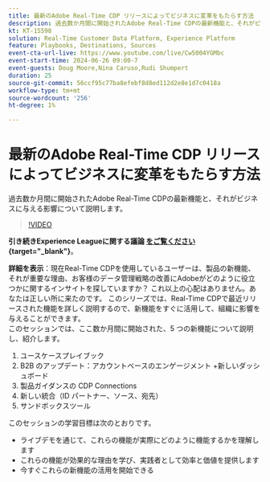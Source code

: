 ```yaml
---
title: 最新のAdobe Real-Time CDP リリースによってビジネスに変革をもたらす方法
description: 過去数か月間に開始されたAdobe Real-Time CDPの最新機能と、それがビジネスに与える影響について説明します。
kt: KT-15598
solution: Real-Time Customer Data Platform, Experience Platform
feature: Playbooks, Destinations, Sources
event-cta-url-live: https://www.youtube.com/live/Cw5004YGMbc
event-start-time: 2024-06-26 09:00-7
event-guests: Doug Moore,Nina Caruso,Rudi Shumpert
duration: 25
source-git-commit: 56ccf95c77ba8efebf8d8ed112d2e8e1d7c0418a
workflow-type: tm+mt
source-wordcount: '256'
ht-degree: 1%

---
```


# 最新のAdobe Real-Time CDP リリースによってビジネスに変革をもたらす方法

過去数か月間に開始されたAdobe Real-Time CDPの最新機能と、それがビジネスに与える影響について説明します。

>[!VIDEO](https://video.tv.adobe.com/v/3430515/?quality=12&learn=on)

**引き続きExperience Leagueに関する議論 [ をご覧ください ](https://experienceleaguecommunities.adobe.com/t5/real-time-customer-data-platform/experience-league-live-post-session-discussion-how-the-latest/m-p/685150#M67){target="_blank"}**。

**詳細を表示**：現在Real-Time CDPを使用しているユーザーは、製品の新機能、それが重要な理由、お客様のデータ管理戦略の改善にAdobeがどのように役立つかに関するインサイトを探していますか？ これ以上の心配はありません。あなたは正しい所に来たのです。 このシリーズでは、Real-Time CDPで最近リリースされた機能を詳しく説明するので、新機能をすぐに活用して、組織に影響を与えることができます。\
このセッションでは、ここ数か月間に開始された、5 つの新機能について説明し、紹介します。

1. ユースケースプレイブック
1. B2B のアップデート：アカウントベースのエンゲージメント +新しいダッシュボード
1. 製品ガイダンスの CDP Connections
1. 新しい統合（ID パートナー、ソース、宛先）
1. サンドボックスツール

このセッションの学習目標は次のとおりです。

* ライブデモを通じて、これらの機能が実際にどのように機能するかを理解します
* これらの機能が効果的な理由を学び、実践者として効率と価値を提供します
* 今すぐこれらの新機能の活用を開始できる